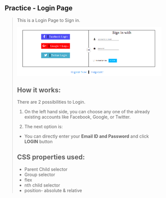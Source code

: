 ## Practice - Login Page
>
>This is a Login Page to Sign in.
>
>	![Login Page](loginpage-md.png)
> ## How it works:
> There are 2 possibilities to Login.
>
> 1. On the left hand side, you can choose any one of the already existing accounts like Facebook, Google, or Twitter.
>
>2. The next option is: 
>
>- You can directly enter your **Email ID and Password** and click **LOGIN** button
>
> ## CSS properties used:
> - Parent Child selector
> - Group selector
> - flex
> - nth child selector
> - position- absolute & relative
